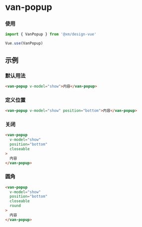 # van-popup

### 使用

```js
import { VanPopup } from '@xm/design-vue'

Vue.use(VanPopup)
```

## 示例

### 默认用法

```html
<van-popup v-model="show">内容</van-popup>
```

### 定义位置

```html
<van-popup v-model="show" position="bottom">内容</van-popup>
```

### 关闭

```html
<van-popup 
  v-model="show"
  position="bottom" 
  closeable
>
  内容
</van-popup>
```

### 圆角

```html
<van-popup 
  v-model="show"
  position="bottom" 
  closeable
  round
>
  内容
</van-popup>
```
